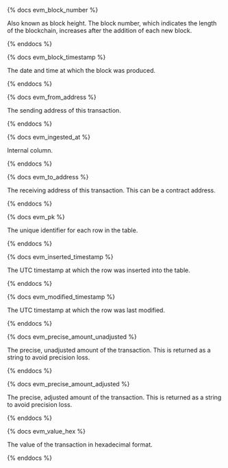 {% docs evm_block_number %}

Also known as block height. The block number, which indicates the length of the blockchain, increases after the addition of each new block.

{% enddocs %}

{% docs evm_block_timestamp %}

The date and time at which the block was produced.

{% enddocs %}

{% docs evm_from_address %}

The sending address of this transaction.

{% enddocs %}

{% docs evm_ingested_at %}

Internal column.

{% enddocs %}

{% docs evm_to_address %}

The receiving address of this transaction. This can be a contract address.

{% enddocs %}

{% docs evm_pk %}

The unique identifier for each row in the table.

{% enddocs %}

{% docs evm_inserted_timestamp %}

The UTC timestamp at which the row was inserted into the table.

{% enddocs %}

{% docs evm_modified_timestamp %}

The UTC timestamp at which the row was last modified.

{% enddocs %}

{% docs evm_precise_amount_unadjusted %}

The precise, unadjusted amount of the transaction. This is returned as a string to avoid precision loss.

{% enddocs %}

{% docs evm_precise_amount_adjusted %}

The precise, adjusted amount of the transaction. This is returned as a string to avoid precision loss.

{% enddocs %}

{% docs evm_value_hex %}

The value of the transaction in hexadecimal format.

{% enddocs %}
